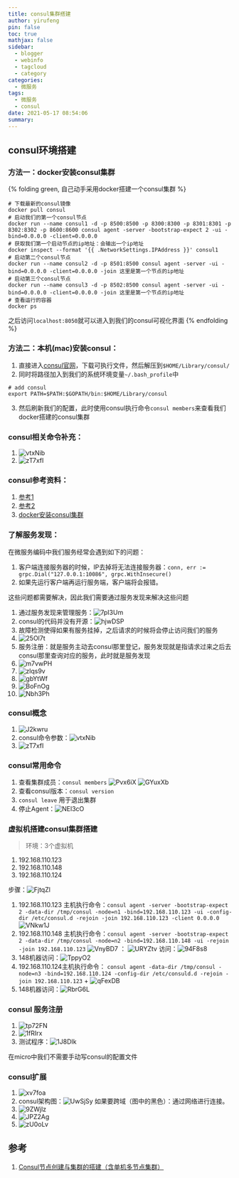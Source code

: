 ```yaml
---
title: consul集群搭建
author: yirufeng
pin: false
toc: true
mathjax: false
sidebar:
  - blogger
  - webinfo
  - tagcloud
  - category
categories:
  - 微服务
tags:
  - 微服务
  - consul
date: 2021-05-17 08:54:06
summary:
---
```




## consul环境搭建

### 方法一：docker安装consul集群
{% folding green, 自己动手采用docker搭建一个consul集群 %}
```shell
# 下载最新的consul镜像
docker pull consul
# 启动我们的第一个consul节点
docker run --name consul1 -d -p 8500:8500 -p 8300:8300 -p 8301:8301 -p 8302:8302 -p 8600:8600 consul agent -server -bootstrap-expect 2 -ui -bind=0.0.0.0 -client=0.0.0.0
# 获取我们第一个启动节点的ip地址：会输出一个ip地址
docker inspect --format '{{ .NetworkSettings.IPAddress }}' consul1
# 启动第二个consul节点
docker run --name consul2 -d -p 8501:8500 consul agent -server -ui -bind=0.0.0.0 -client=0.0.0.0 -join 这里是第一个节点的ip地址
# 启动第三个consul节点
docker run --name consul3 -d -p 8502:8500 consul agent -server -ui -bind=0.0.0.0 -client=0.0.0.0 -join 这里是第一个节点的ip地址
# 查看运行的容器
docker ps
```
之后访问`localhost:8050`就可以进入到我们的consul可视化界面
{% endfolding %}

### 方法二：本机(mac)安装consul：
1. 直接进入[consul官网](https://www.consul.io/downloads)，下载可执行文件，然后解压到`$HOME/Library/consul/`
2. 同时将路径加入到我们的系统环境变量`~/.bash_profile`中
```shell
# add consul
export PATH=$PATH:$GOPATH/bin:$HOME/Library/consul
```
3. 然后刷新我们的配置，此时使用consul执行命令`consul members`来查看我们docker搭建的consul集群

### consul相关命令补充：
1. ![vtxNib](https://cdn.jsdelivr.net/gh/sivanWu0222/ImageHosting@master/uPic/vtxNib.png)
2. ![zT7xfI](https://cdn.jsdelivr.net/gh/sivanWu0222/ImageHosting@master/uPic/zT7xfI.png)

### consul参考资料：
1. [参考1](https://www.liangxiansen.cn/2017/04/06/consul)
2. [参考2](https://blog.csdn.net.yuanyuanispeak/article/details/54880743)
3. [docker安装consul集群](https://www.jianshu.com/p/0fe826b7017f)


<!-- more -->

### 了解服务发现：
在微服务编码中我们服务经常会遇到如下的问题：
1. 客户端连接服务器的时候，IP去掉将无法连接服务器：`conn, err := grpc.Dial("127.0.0.1:10086", grpc.WithInsecure()`
2. 如果先运行客户端再运行服务端，客户端将会报错。

这些问题都需要解决，因此我们需要通过服务发现来解决这些问题

1. 通过服务发现来管理服务：![7pI3Um](https://cdn.jsdelivr.net/gh/sivanWu0222/ImageHosting@master/uPic/7pI3Um.png)
2. consul的代码并没有开源：![hjwDSP](https://cdn.jsdelivr.net/gh/sivanWu0222/ImageHosting@master/uPic/hjwDSP.png)
3. 故障检测使得如果有服务挂掉，之后请求的时候将会停止访问我们的服务
4. ![25Ol7t](https://cdn.jsdelivr.net/gh/sivanWu0222/ImageHosting@master/uPic/25Ol7t.png)
5. 服务注册：就是服务主动去consul那里登记，服务发现就是指请求过来之后去consul那里查询对应的服务，此时就是服务发现
6. ![m7vwPH](https://cdn.jsdelivr.net/gh/sivanWu0222/ImageHosting@master/uPic/m7vwPH.png) 
7. ![zlqs9v](https://cdn.jsdelivr.net/gh/sivanWu0222/ImageHosting@master/uPic/zlqs9v.png)
8. ![gbYtWf](https://cdn.jsdelivr.net/gh/sivanWu0222/ImageHosting@master/uPic/gbYtWf.png)
9. ![BoFnOg](https://cdn.jsdelivr.net/gh/sivanWu0222/ImageHosting@master/uPic/BoFnOg.png)
10. ![Nbh3Ph](https://cdn.jsdelivr.net/gh/sivanWu0222/ImageHosting@master/uPic/Nbh3Ph.png)

### consul概念
1. ![J2kwru](https://cdn.jsdelivr.net/gh/sivanWu0222/ImageHosting@master/uPic/J2kwru.png)
2. consul命令参数：![vtxNib](https://cdn.jsdelivr.net/gh/sivanWu0222/ImageHosting@master/uPic/vtxNib.png)
3. ![zT7xfI](https://cdn.jsdelivr.net/gh/sivanWu0222/ImageHosting@master/uPic/zT7xfI.png)

### consul常用命令
1. 查看集群成员：`consul members` ![Pvx6iX](https://cdn.jsdelivr.net/gh/sivanWu0222/ImageHosting@master/uPic/Pvx6iX.png)  ![GYuxXb](https://cdn.jsdelivr.net/gh/sivanWu0222/ImageHosting@master/uPic/GYuxXb.png)
2. 查看consul版本：`consul version`
3. `consul leave` 用于退出集群
4. 停止Agent：![NEl3cO](https://cdn.jsdelivr.net/gh/sivanWu0222/ImageHosting@master/uPic/NEl3cO.png)


### 虚拟机搭建consul集群搭建
> 环境：3个虚拟机

1. 192.168.110.123
2. 192.168.110.148
3. 192.168.110.124


步骤：![FjtqZl](https://cdn.jsdelivr.net/gh/sivanWu0222/ImageHosting@master/uPic/FjtqZl.png)
1. 192.168.110.123 主机执行命令：`consul agent -server -bootstrap-expect 2 -data-dir /tmp/consul -node=n1 -bind=192.168.110.123 -ui -config-dir /etc/consul.d -rejoin -join 192.168.110.123 -client 0.0.0.0` ![VNkw1J](https://cdn.jsdelivr.net/gh/sivanWu0222/ImageHosting@master/uPic/VNkw1J.png)
2. 192.168.110.148 主机执行命令：`consul agent -server -bootstrap-expect 2 -data-dir /tmp/consul -node=n2 -bind=192.168.110.148 -ui -rejoin -join 192.168.110.123`  ![VnyBD7](https://cdn.jsdelivr.net/gh/sivanWu0222/ImageHosting@master/uPic/VnyBD7.png) ： ![URYZtv](https://cdn.jsdelivr.net/gh/sivanWu0222/ImageHosting@master/uPic/URYZtv.png)   访问：![94F8s8](https://cdn.jsdelivr.net/gh/sivanWu0222/ImageHosting@master/uPic/94F8s8.png)
3. 148机器访问：![TppyO2](https://cdn.jsdelivr.net/gh/sivanWu0222/ImageHosting@master/uPic/TppyO2.png)
4. 192.168.110.124主机执行命令： `consul agent -data-dir /tmp/consul -node=n3 -bind=192.168.110.124 -config-dir /etc/consuld.d -rejoin -join 192.168.110.123` + ![qFexDB](https://cdn.jsdelivr.net/gh/sivanWu0222/ImageHosting@master/uPic/qFexDB.png)
5. 148机器访问：![RbrG6L](https://cdn.jsdelivr.net/gh/sivanWu0222/ImageHosting@master/uPic/RbrG6L.png)


### consul 服务注册
1. ![tp72FN](https://cdn.jsdelivr.net/gh/sivanWu0222/ImageHosting@master/uPic/tp72FN.png)
2. ![1fRIrx](https://cdn.jsdelivr.net/gh/sivanWu0222/ImageHosting@master/uPic/1fRIrx.png)
3. 测试程序：![1J8DIk](https://cdn.jsdelivr.net/gh/sivanWu0222/ImageHosting@master/uPic/1J8DIk.png)


在micro中我们不需要手动写consul的配置文件

### consul扩展
1. ![xv7foa](https://cdn.jsdelivr.net/gh/sivanWu0222/ImageHosting@master/uPic/xv7foa.png)
2. consul架构图：![UwSjSy](https://cdn.jsdelivr.net/gh/sivanWu0222/ImageHosting@master/uPic/UwSjSy.png) 如果要跨域（图中的黑色）：通过网络进行连接。
3. ![9ZWjlz](https://cdn.jsdelivr.net/gh/sivanWu0222/ImageHosting@master/uPic/9ZWjlz.png)
4. ![JPZ2Ag](https://cdn.jsdelivr.net/gh/sivanWu0222/ImageHosting@master/uPic/JPZ2Ag.png)
5. ![zU0oLv](https://cdn.jsdelivr.net/gh/sivanWu0222/ImageHosting@master/uPic/zU0oLv.png)


## 参考
1. [Consul节点创建与集群的搭建（含单机多节点集群）](https://www.jianshu.com/p/c6644fa98b8a)